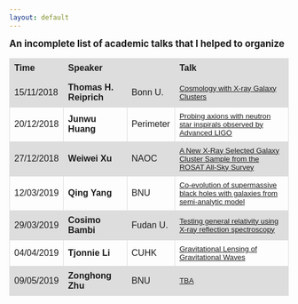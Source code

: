 ```yaml
---
layout: default
---
```


<style>
table {
  font-family: arial, sans-serif;
  border-collapse: collapse;
  width: 100%;
}

td, th {
  border: 1px solid #dddddd;
  text-align: left;
  padding: 8px;
}

tr:nth-child(odd) {
  background-color: #dddddd;
}
</style>

<big>**An incomplete list of academic talks that I helped to organize**</big>

| Time | Speaker | | Talk |
| --- | --- | --- |  --- |
| 15/11/2018 | **Thomas H. Reiprich** | Bonn U. | <small>[Cosmology with X-ray Galaxy Clusters](http://kiaa.pku.edu.cn/colloquia/cosmology-x-ray-galaxy-clusters) |
| 20/12/2018 | **Junwu Huang** | Perimeter | <small>[Probing axions with neutron star inspirals observed by Advanced LIGO](http://kiaa.pku.edu.cn/lunchtalks/2018octmon-2) |
| 27/12/2018 | **Weiwei Xu** | NAOC | <small>[A New X-Ray Selected Galaxy Cluster Sample from the ROSAT All-Sky Survey](http://kiaa.pku.edu.cn/lunchtalks/2018decthu) |
| 12/03/2019 | **Qing Yang** | BNU | <small>[Co-evolution of supermassive black holes with galaxies from semi-analytic model](http://kiaa.pku.edu.cn/lunchtalks/2019marwed) |
| 29/03/2019 | **Cosimo Bambi** | Fudan U. | <small>[Testing general relativity using X-ray reflection spectroscopy](http://kiaa.pku.edu.cn/colloquia/testing-general-relativity-using-x-ray-reflection-spectroscopy) |
| 04/04/2019 | **Tjonnie Li** | CUHK | <small>[Gravitational Lensing of Gravitational Waves](http://kiaa.pku.edu.cn/colloquia/gravitational-lensing-gravitational-waves) |
| 09/05/2019 | **Zonghong Zhu** | BNU | <small>[TBA](http://kiaa.pku.edu.cn/colloquia/tbd-44) |
